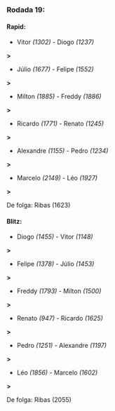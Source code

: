 ### Rodada 19:

#### Rapid:

* Vitor *(1302)*     -     Diogo *(1237)*

 **>** 
* Júlio *(1677)*     -     Felipe *(1552)*

 **>** 
* Milton *(1885)*     -     Freddy *(1886)*

 **>** 
* Ricardo *(1771)*     -     Renato *(1245)*

 **>** 
* Alexandre *(1155)*     -     Pedro *(1234)*

 **>** 
* Marcelo *(2149)*     -     Léo *(1927)*

 **>** 

De folga: Ribas (1623)

#### Blitz:

* Diogo *(1455)*     -     Vitor *(1148)*

 **>** 
* Felipe *(1378)*     -     Júlio *(1453)*

 **>** 
* Freddy *(1793)*     -     Milton *(1500)*

 **>** 
* Renato *(947)*     -     Ricardo *(1625)*

 **>** 
* Pedro *(1251)*     -     Alexandre *(1197)*

 **>** 
* Léo *(1856)*     -     Marcelo *(1602)*

 **>** 

De folga: Ribas (2055)

